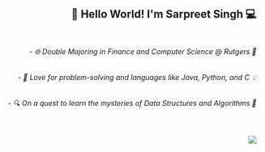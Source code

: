 ## <div align="right"> 👋 Hello World! I'm Sarpreet Singh 💻‎‎ </div>‏‏‎
###### <div align="right"> - 🌐 Double Majoring in Finance and Computer Science @ Rutgers 🚀 </div>
###### <div align="right"> - 🧠 Love for problem-solving and languages like Java, Python, and C 💡 </div>
###### <div align="right"> - 🔍 On a quest to learn the mysteries of Data Structures and Algorithms 🤖 </div>

<br/>  
<div align="right">
<img src="https://komarev.com/ghpvc/?username=zarpreet&style=flat-square&color=417880" align="center" />
</div>  

<!--
**zarpreet/zarpreet** is a ✨ _special_ ✨ repository because its `README.md` (this file) appears on your GitHub profile.

Here are some ideas to get you started:

- 🔭 I’m currently working on ...
- 🌱 I’m currently learning ...
- 👯 I’m looking to collaborate on ...
- 🤔 I’m looking for help with ...
- 💬 Ask me about ...
- 📫 How to reach me: ...
- 😄 Pronouns: ...
- ⚡ Fun fact: ...


-->
